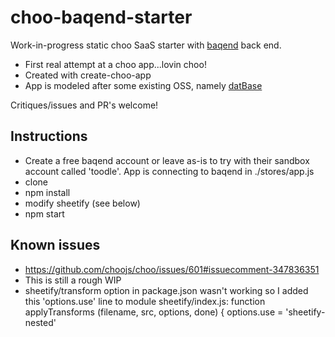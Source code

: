 # choo-baqend-starter

Work-in-progress static choo SaaS starter with [baqend](https://www.baqend.com/) back end.

* First real attempt at a choo app...lovin choo!
* Created with create-choo-app
* App is modeled after some existing OSS, namely [datBase](https://github.com/datproject/datBase)


Critiques/issues and PR's welcome!


## Instructions

* Create a free baqend account or leave as-is to try with their sandbox account called 'toodle'.
App is connecting to baqend in ./stores/app.js
* clone
* npm install
* modify sheetify (see below)
* npm start


## Known issues

* https://github.com/choojs/choo/issues/601#issuecomment-347836351
* This is still a rough WIP
* sheetify/transform option in package.json wasn't working so I added this 'options.use' line to module sheetify/index.js:
function applyTransforms (filename, src, options, done) {
  options.use = 'sheetify-nested'
